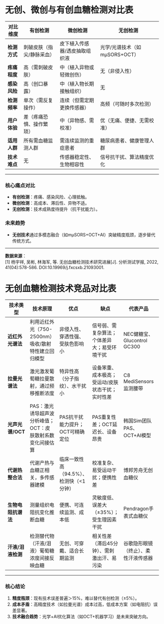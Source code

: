 # 无创、微创与有创血糖检测对比表

| **对比维度**     | **有创检测**              | **微创检测**                        | **无创检测**                               |
| ---------------- | ------------------------- | ----------------------------------- | ------------------------------------------ |
| **检测方式**     | 刺破皮肤（指尖/静脉采血） | 皮下植入传感器/透皮抽取组织液       | 光学/光谱技术（如mμSORS+OCT）              |
| **疼痛程度**     | 高（需刺破皮肤）          | 中（植入异物或轻微创伤）            | 无（非侵入性）                             |
| **感染风险**     | 高（创口暴露）            | 中（植入物长期接触组织）            | 无                                         |
| **检测频率**     | 单次（需反复操作）        | 连续（但需定期更换传感器）          | 高频（可随时多次检测）                     |
| **用户体验**     | 差（疼痛恐惧、操作繁琐）  | 中（异物感、需校准）                | 优（无痛、便捷、无需校准）                 |
| **适用人群**     | 所有需血糖监测人群        | 需连续监测的重症患者                | 糖尿病患者、健康管理人群                   |
| **技术难点**     | 无                        | 传感器稳定性、生物相容性            | 信号抗干扰、算法精度优化                   |


---

### **核心痛点对比**
- **有创检测**：疼痛、感染风险、心理抵触。  
- **微创检测**：高成本、滞后性、异物不适。  
- **无创检测**：技术成熟度待提升（抗干扰能力）。  

### **未来趋势**
- **无创技术**通过多模态融合（如mμSORS+OCT+AI）突破精度瓶颈，逐步替代传统方式。  

---

**数据来源**：  
[1] 杨宇祥, 吴彬, 林海军, 等. 无创血糖检测技术研究进展[J]. 分析测试学报, 2022, 41(04):578-586. DOI:10.19969/j.fxcsxb.21093001.  

# 无创血糖检测技术竞品对比表

| **技术类型**       | **技术原理**                                               | **优点**                                | **缺点**                                          | **代表产品**                         | **检测误差** | **成本**            |
| ------------------ | ---------------------------------------------------------- | --------------------------------------- | ------------------------------------------------- | ------------------------------------ | ------------ | ------------------- |
| **近红外光谱法**   | 利用近红外光（750-2500nm）吸收/散射特性建立回归模型        | 非侵入性、穿透性强、受肤色影响小        | 信号弱、需复杂算法；个体差异大；易受环境干扰      | NEC健糖宝、Glucontrol GC300          | ±20%         | 中（设备+算法投入） |
| **拉曼光谱法**     | 激光激发葡萄糖拉曼散射，通过频移推断浓度                   | 特异性高（分子指纹）、水干扰小          | 设备笨重、成本极高；受运动/皮肤状态干扰；实时性差 | C8 MediSensors监测腰带               | >15%         | 高（> \$5000）      |
| **光声光谱/OCT**   | PAS：激光诱导超声波分析峰值；OCT：皮肤散射系数变化间接估算 | PAS抗干扰能力提升；OCT可精确定位        | PAS重复性差；OCT延迟长、设备昂贵                  | 韩国Sim团队PAS、OCT+AI模型           | -            | 极高（OCT专业设备） |
| **代谢热整合法**   | 代谢产热与血糖正相关，多传感器建模                         | 临床一致性高（94.5%）、检测快（<1分钟） | 校准复杂、易受运动干扰；便携性差                  | 博邦芳舟无创血糖仪                   | <15%         | 高（￥3000-5000）   |
| **生物电阻抗谱法** | 测量组织电阻抗变化推断血糖                                 | 便携、可连续监测、成本低                | 灵敏度低、误差大（±35%）；受生理因素干扰          | Pendragon手表式血糖仪                | ±35%         | 中（\$200-500）     |
| **汗液/泪液检测**  | 检测替代物（汗液/泪液）葡萄糖浓度间接反映血糖              | 无创、可穿戴、适合长期监测              | 相关性差（滞后45分钟）、需刺激出汗、易污染        | 谷歌隐形眼镜（终止）、柔性汗液传感器 | -            | 低（传感器耗材）    |

---

### **核心结论**
1. **精度瓶颈**：现有技术误差普遍＞15%，难以替代有创检测（±5%）。  
2. **成本矛盾**：高精度技术（如拉曼光谱）成本过高，低成本方案（如电阻抗）误差显著。  
3. **技术融合趋势**：光学+AI优化算法（如OCT+机器学习）是未来突破方向。  